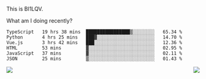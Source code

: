 This is BI1LQV.

What am I doing recently?

<!--START_SECTION:waka-->

```text
TypeScript   19 hrs 38 mins  ████████████████▒░░░░░░░░   65.34 %
Python       4 hrs 25 mins   ███▓░░░░░░░░░░░░░░░░░░░░░   14.70 %
Vue.js       3 hrs 42 mins   ███░░░░░░░░░░░░░░░░░░░░░░   12.36 %
HTML         53 mins         ▓░░░░░░░░░░░░░░░░░░░░░░░░   02.95 %
JavaScript   37 mins         ▓░░░░░░░░░░░░░░░░░░░░░░░░   02.11 %
JSON         25 mins         ▒░░░░░░░░░░░░░░░░░░░░░░░░   01.43 %
```

<!--END_SECTION:waka-->
<img align="right" src="https://github-readme-stats.vercel.app/api?username=bi1lqv&show_icons=true&count_private=true">

<img src="https://metrics.lecoq.io/bi1lqv?template=classic&base.activity=0&base.community=0&base.repositories=0&base.metadata=0&isocalendar=1&base=header%2C%20activity%2C%20community%2C%20repositories%2C%20metadata&base.indepth=false&base.hireable=false&isocalendar=false&isocalendar.duration=full-year&config.timezone=Asia%2FShanghai">
